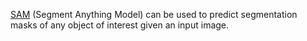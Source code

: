 [SAM](https://huggingface.co/docs/transformers/main/model_doc/sam) (Segment Anything Model) can be used to predict segmentation masks of any object of interest given an input image.


